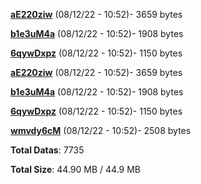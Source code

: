 [**aE220ziw**](/data/aE220ziw.txt) (08/12/22 - 10:52)- 3659 bytes

[**b1e3uM4a**](/data/b1e3uM4a.txt) (08/12/22 - 10:52)- 1908 bytes

[**6qywDxpz**](/data/6qywDxpz.txt) (08/12/22 - 10:52)- 1150 bytes

[**aE220ziw**](/data/aE220ziw.txt) (08/12/22 - 10:52)- 3659 bytes

[**b1e3uM4a**](/data/b1e3uM4a.txt) (08/12/22 - 10:52)- 1908 bytes

[**6qywDxpz**](/data/6qywDxpz.txt) (08/12/22 - 10:52)- 1150 bytes

[**wmvdy6cM**](/data/wmvdy6cM.txt) (08/12/22 - 10:52)- 2508 bytes

**Total Datas**: 7735

**Total Size**: 44.90 MB / 44.9 MB